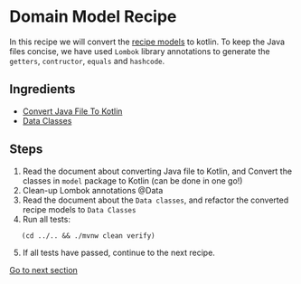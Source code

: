 # Domain Model Recipe

In this recipe we will convert the [recipe models](../../src/main/java/nl/rabobank/kotlinmovement/recipes/model) to
kotlin. To keep the Java files concise, we have used `Lombok` library annotations to generate the `getters`, `contructor`, `equals` and `hashcode`.

## Ingredients

- [Convert Java File To Kotlin](CONVERT_JAVA_FILE_TO_KOTLIN.md)
- [Data Classes](DATA_CLASSES.md)

## Steps

1) Read the document about converting Java file to Kotlin, and Convert the classes in `model` package to Kotlin (can be done in one go!)
2) Clean-up Lombok annotations @Data
3) Read the document about the `Data classes`, and refactor the converted recipe models to `Data Classes`
4) Run all tests:
```shell
   (cd ../.. && ./mvnw clean verify)
   ```
5) If all tests have passed, continue to the next recipe.

[Go to next section](../section3-controller/Recipe.md)


